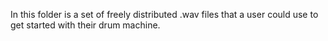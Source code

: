 In this folder is a set of freely distributed .wav files that a user could use to get started with their drum machine. 

